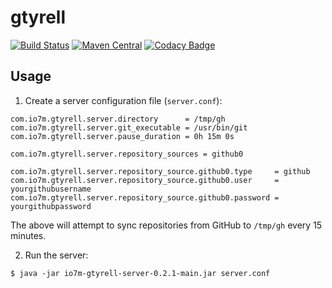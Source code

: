 gtyrell
===

[![Build Status](https://travis-ci.org/io7m/gtyrell.svg)](https://travis-ci.org/io7m/gtyrell)
[![Maven Central](https://maven-badges.herokuapp.com/maven-central/com.io7m.gtyrell/io7m-gtyrell/badge.png)](https://maven-badges.herokuapp.com/maven-central/com.io7m.gtyrell/io7m-gtyrell)
[![Codacy Badge](https://api.codacy.com/project/badge/Grade/1a59ea6bf43c4f5896a3b0195037be64)](https://www.codacy.com/app/github_79/gtyrell?utm_source=github.com&amp;utm_medium=referral&amp;utm_content=io7m/gtyrell&amp;utm_campaign=Badge_Grade)

## Usage

1. Create a server configuration file (`server.conf`):

```
com.io7m.gtyrell.server.directory      = /tmp/gh
com.io7m.gtyrell.server.git_executable = /usr/bin/git
com.io7m.gtyrell.server.pause_duration = 0h 15m 0s

com.io7m.gtyrell.server.repository_sources = github0

com.io7m.gtyrell.server.repository_source.github0.type     = github
com.io7m.gtyrell.server.repository_source.github0.user     = yourgithubusername
com.io7m.gtyrell.server.repository_source.github0.password = yourgithubpassword
```

The above will attempt to sync repositories from GitHub to `/tmp/gh`
every 15 minutes.

2. Run the server:

```
$ java -jar io7m-gtyrell-server-0.2.1-main.jar server.conf
```

